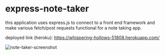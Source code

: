 # express-note-taker

this application uses express.js to connect to a front end framework and make various fetch/post requests functional for a note taking app.

deployed link (heroku): https://whispering-hollows-51808.herokuapp.com/

![note-taker-screenshot](https://user-images.githubusercontent.com/98543867/165095774-12d3f886-f221-42c6-9f6c-d89e926e919e.PNG)
